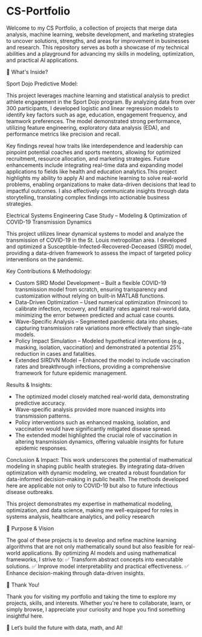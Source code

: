 # CS-Portfolio
Welcome to my CS Portfolio, a collection of projects that merge data analysis, machine learning, website development, and marketing strategies to uncover solutions, strengths, and areas for improvement in businesses and research. This repository serves as both a showcase of my technical abilities and a playground for advancing my skills in modeling, optimization, and practical AI applications.

📌 What's Inside?

Sport Dojo Predictive Model: 

This project leverages machine learning and statistical analysis to predict athlete engagement in the Sport Dojo program. By analyzing data from over 300 participants, I developed logistic and linear regression models to identify key factors such as age, education, engagement frequency, and teamwork preferences. The model demonstrated strong performance, utilizing feature engineering, exploratory data analysis (EDA), and performance metrics like precision and recall.

Key findings reveal how traits like interdependence and leadership can pinpoint potential coaches and sports mentors, allowing for optimized recruitment, resource allocation, and marketing strategies. Future enhancements include integrating real-time data and expanding model applications to fields like health and education analytics.This project highlights my ability to apply AI and machine learning to solve real-world problems, enabling organizations to make data-driven decisions that lead to impactful outcomes. I also effectively communicate insights through data storytelling, translating complex findings into actionable business strategies.

Electrical Systems Engineering Case Study – Modeling & Optimization of COVID-19 Transmission Dynamics

This project utilizes linear dynamical systems to model and analyze the transmission of COVID-19 in the St. Louis metropolitan area. I developed and optimized a Susceptible-Infected-Recovered-Deceased (SIRD) model, providing a data-driven framework to assess the impact of targeted policy interventions on the pandemic.

Key Contributions & Methodology: 
- Custom SIRD Model Development – Built a flexible COVID-19 transmission model from scratch, ensuring transparency and customization without relying on built-in 
  MATLAB functions.
- Data-Driven Optimization – Used numerical optimization (fmincon) to calibrate infection, recovery, and fatality rates against real-world data, minimizing the 
  error between predicted and actual case counts.
- Wave-Specific Analysis – Segmented pandemic data into phases, capturing transmission rate variations more effectively than single-rate models.
- Policy Impact Simulation – Modeled hypothetical interventions (e.g., masking, isolation, vaccination) and demonstrated a potential 25% reduction in cases and 
  fatalities.
- Extended SIRDVN Model – Enhanced the model to include vaccination rates and breakthrough infections, providing a comprehensive framework for future epidemic 
  management.

Results & Insights: 
- The optimized model closely matched real-world data, demonstrating predictive accuracy.
- Wave-specific analysis provided more nuanced insights into transmission patterns.
- Policy interventions such as enhanced masking, isolation, and vaccination would have significantly mitigated disease spread.
- The extended model highlighted the crucial role of vaccination in altering transmission dynamics, offering valuable insights for future epidemic responses.

Conclusion & Impact: This work underscores the potential of mathematical modeling in shaping public health strategies. By integrating data-driven optimization with dynamic modeling, we created a robust foundation for data-informed decision-making in public health. The methods developed here are applicable not only to COVID-19 but also to future infectious disease outbreaks.

This project demonstrates my expertise in mathematical modeling, optimization, and data science, making me well-equipped for roles in systems analysis, healthcare analytics, and policy research

🌟 Purpose & Vision

The goal of these projects is to develop and refine machine learning algorithms that are not only mathematically sound but also feasible for real-world applications. By optimizing AI models and using mathematical frameworks, I strive to:
✅ Transform abstract concepts into executable solutions.
✅ Improve model interpretability and practical effectiveness.
✅ Enhance decision-making through data-driven insights.

🙏 Thank You!

Thank you for visiting my portfolio and taking the time to explore my projects, skills, and interests. Whether you're here to collaborate, learn, or simply browse, I appreciate your curiosity and hope you find something insightful here.

🚀 Let’s build the future with data, math, and AI!

